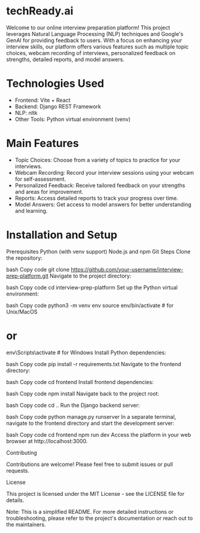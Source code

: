 # techReady.ai

Welcome to our online interview preparation platform! This project leverages Natural Language Processing (NLP) techniques and Google's GenAI for providing feedback to users. With a focus on enhancing your interview skills, our platform offers various features such as multiple topic choices, webcam recording of interviews, personalized feedback on strengths, detailed reports, and model answers.

# Technologies Used

* Frontend: Vite + React
* Backend: Django REST Framework
* NLP: nltk
* Other Tools: Python virtual environment (venv)

# Main Features

* Topic Choices: Choose from a variety of topics to practice for your interviews.
* Webcam Recording: Record your interview sessions using your webcam for self-assessment.
* Personalized Feedback: Receive tailored feedback on your strengths and areas for improvement.
* Reports: Access detailed reports to track your progress over time.
* Model Answers: Get access to model answers for better understanding and learning.

# Installation and Setup

Prerequisites
Python (with venv support)
Node.js and npm
Git
Steps
Clone the repository:

bash
Copy code
git clone https://github.com/your-username/interview-prep-platform.git
Navigate to the project directory:

bash
Copy code
cd interview-prep-platform
Set up the Python virtual environment:

bash
Copy code
python3 -m venv env
source env/bin/activate  # for Unix/MacOS
# or
env\Scripts\activate  # for Windows
Install Python dependencies:

bash
Copy code
pip install -r requirements.txt
Navigate to the frontend directory:

bash
Copy code
cd frontend
Install frontend dependencies:

bash
Copy code
npm install
Navigate back to the project root:

bash
Copy code
cd ..
Run the Django backend server:

bash
Copy code
python manage.py runserver
In a separate terminal, navigate to the frontend directory and start the development server:

bash
Copy code
cd frontend
npm run dev
Access the platform in your web browser at http://localhost:3000.

Contributing

Contributions are welcome! Please feel free to submit issues or pull requests.

License

This project is licensed under the MIT License - see the LICENSE file for details.

Note: This is a simplified README. For more detailed instructions or troubleshooting, please refer to the project's documentation or reach out to the maintainers.
